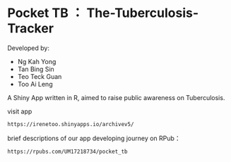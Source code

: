 # Pocket TB ： The-Tuberculosis-Tracker

Developed by: 

- Ng Kah Yong
- Tan Bing Sin
- Teo Teck Guan
- Too Ai Leng

A Shiny App written in R, aimed to raise public awareness on Tuberculosis.

visit app
```
https://irenetoo.shinyapps.io/archivev5/
```

brief descriptions of our app developing journey on RPub：
```
https://rpubs.com/UM17218734/pocket_tb
```
